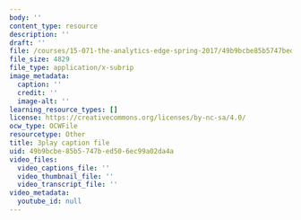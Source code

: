 ```yaml
---
body: ''
content_type: resource
description: ''
draft: ''
file: /courses/15-071-the-analytics-edge-spring-2017/49b9bcbe85b5747bed506ec99a02da4a_O7AoQhYEdLA.srt
file_size: 4829
file_type: application/x-subrip
image_metadata:
  caption: ''
  credit: ''
  image-alt: ''
learning_resource_types: []
license: https://creativecommons.org/licenses/by-nc-sa/4.0/
ocw_type: OCWFile
resourcetype: Other
title: 3play caption file
uid: 49b9bcbe-85b5-747b-ed50-6ec99a02da4a
video_files:
  video_captions_file: ''
  video_thumbnail_file: ''
  video_transcript_file: ''
video_metadata:
  youtube_id: null
---
```

